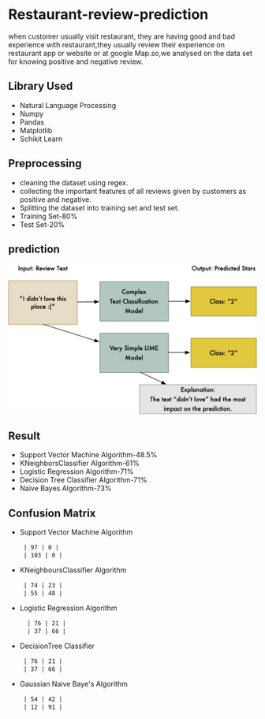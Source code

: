# Restaurant-review-prediction

when customer usually visit restaurant, they are having good and bad experience with restaurant,they usually review their experience on restaurant app or website or at google Map.so,we analysed on the data set for knowing positive and negative review.

## Library Used

* Natural Language Processing
* Numpy
* Pandas
* Matplotlib
* Schikit Learn

## Preprocessing

* cleaning the dataset using regex.
* collecting the important features of all reviews given by customers as positive and negative.
* Splitting the dataset into training set and test set.
* Training Set-80%
* Test Set-20%

## prediction
![alt text](https://github.com/Raushan998/Restaurant-review-prediction/blob/master/Restaurant_prediction.png)

## Result

* Support Vector Machine Algorithm-48.5%
* KNeighborsClassifier Algorithm-61%
* Logistic Regression Algorithm-71%
* Decision Tree Classifier Algorithm-71%
* Naive Bayes Algorithm-73%

## Confusion Matrix

* Support Vector Machine Algorithm
       
       
       | 97 | 0 |
       | 103 | 0 |
       
* KNeighboursClassifier Algorithm

       | 74 | 23 |
       | 55 | 48 |

* Logistic Regression Algorithm

        | 76 | 21 |
        | 37 | 66 |
        
 * DecisionTree Classifier
 
        | 76 | 21 |
        | 37 | 66 |
        
 * Gaussian Naive Baye's Algorithm
 
        | 54 | 42 |
        | 12 | 91 |
  
 
 
